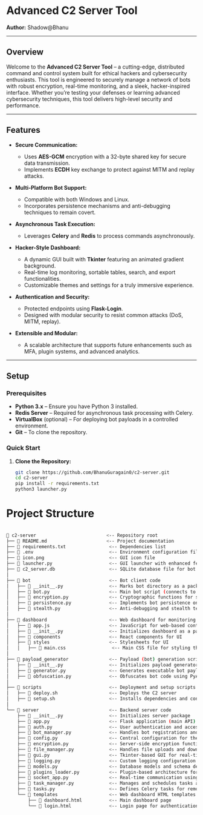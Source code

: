 # Advanced C2 Server Tool

**Author:** Shadow@Bhanu

---

## Overview

Welcome to the **Advanced C2 Server Tool** – a cutting-edge, distributed command and control system built for ethical hackers and cybersecurity enthusiasts. This tool is engineered to securely manage a network of bots with robust encryption, real-time monitoring, and a sleek, hacker-inspired interface. Whether you’re testing your defenses or learning advanced cybersecurity techniques, this tool delivers high-level security and performance.

---

## Features

- **Secure Communication:**  
  - Uses **AES-GCM** encryption with a 32-byte shared key for secure data transmission.
  - Implements **ECDH** key exchange to protect against MITM and replay attacks.

- **Multi-Platform Bot Support:**  
  - Compatible with both Windows and Linux.
  - Incorporates persistence mechanisms and anti-debugging techniques to remain covert.

- **Asynchronous Task Execution:**  
  - Leverages **Celery** and **Redis** to process commands asynchronously.

- **Hacker-Style Dashboard:**  
  - A dynamic GUI built with **Tkinter** featuring an animated gradient background.
  - Real-time log monitoring, sortable tables, search, and export functionalities.
  - Customizable themes and settings for a truly immersive experience.

- **Authentication and Security:**  
  - Protected endpoints using **Flask-Login**.
  - Designed with modular security to resist common attacks (DoS, MITM, replay).

- **Extensible and Modular:**  
  - A scalable architecture that supports future enhancements such as MFA, plugin systems, and advanced analytics.

---

## Setup

### Prerequisites

- **Python 3.x** – Ensure you have Python 3 installed.
- **Redis Server** – Required for asynchronous task processing with Celery.
- **VirtualBox** (optional) – For deploying bot payloads in a controlled environment.
- **Git** – To clone the repository.

### Quick Start

1. **Clone the Repository:**

   ```bash
   git clone https://github.com/BhanuGuragain0/c2-server.git
   cd c2-server
   pip install -r requirements.txt
   python3 launcher.py
   ```
   
   
   
 # Project Structure 

```bash
 
📂 c2-server                          <-- Repository root
├── 📜 README.md                      <-- Project documentation
├── 📜 requirements.txt                <-- Dependencies list
├── 📜 .env                            <-- Environment configuration file
├── 📜 icon.png                        <-- GUI icon file
├── 📜 launcher.py                     <-- GUI launcher with enhanced features
├── 📜 c2_server.db                    <-- SQLite database file for bot management
│
├── 📂 bot                             <-- Bot client code
│   ├── 📜 __init__.py                 <-- Marks bot directory as a package
│   ├── 📜 bot.py                      <-- Main bot script (connects to C2 server)
│   ├── 📜 encryption.py               <-- Cryptographic functions for secure communication
│   ├── 📜 persistence.py              <-- Implements bot persistence on target machines
│   ├── 📜 stealth.py                  <-- Anti-debugging and stealth techniques
│
├── 📂 dashboard                       <-- Web dashboard for monitoring bots
│   ├── 📜 app.js                      <-- JavaScript for web-based control panel
│   ├── 📜 __init__.py                 <-- Initializes dashboard as a package
│   ├── 📂 components                  <-- React components for UI
│   ├── 📂 styles                      <-- Stylesheets for UI
│   │   ├── 📜 main.css                 <-- Main CSS file for styling the dashboard
│
├── 📂 payload_generator               <-- Payload (bot) generation scripts
│   ├── 📜 __init__.py                 <-- Initializes payload generator package
│   ├── 📜 generator.py                <-- Generates executable bot payload using PyInstaller
│   ├── 📜 obfuscation.py              <-- Obfuscates bot code using PyArmor
│
├── 📂 scripts                         <-- Deployment and setup scripts
│   ├── 📜 deploy.sh                   <-- Deploys the C2 server
│   ├── 📜 setup.sh                    <-- Installs dependencies and configures the environment
│
└── 📂 server                          <-- Backend server code
    ├── 📜 __init__.py                 <-- Initializes server package
    ├── 📜 app.py                      <-- Flask application (main API)
    ├── 📜 auth.py                     <-- User authentication and access control
    ├── 📜 bot_manager.py              <-- Handles bot registrations and management
    ├── 📜 config.py                   <-- Central configuration for the C2 server
    ├── 📜 encryption.py               <-- Server-side encryption functions
    ├── 📜 file_manager.py             <-- Handles file uploads and downloads
    ├── 📜 gui.py                      <-- Tkinter-based GUI for real-time monitoring
    ├── 📜 logging.py                  <-- Custom logging configuration
    ├── 📜 models.py                   <-- Database models and schema definitions
    ├── 📜 plugins_loader.py           <-- Plugin-based architecture for extending functionality
    ├── 📜 socket_app.py               <-- Real-time communication using WebSockets
    ├── 📜 task_manager.py             <-- Manages and schedules tasks asynchronously
    ├── 📜 tasks.py                    <-- Defines Celery tasks for remote command execution
    └── 📂 templates                   <-- Web dashboard HTML templates
        ├── 📜 dashboard.html          <-- Main dashboard page
        └── 📜 login.html              <-- Login page for authentication

```
